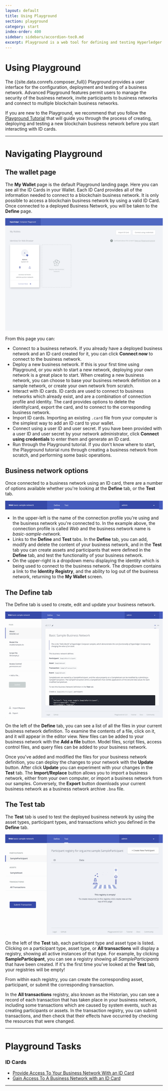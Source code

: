 ```yaml
---
layout: default
title: Using Playground
section: playground
category: start
index-order: 400
sidebar: sidebars/accordion-toc0.md
excerpt: Playground is a web tool for defining and testing Hyperledger Composer models and scripts
---
```


# Using Playground
The {{site.data.conrefs.composer_full}} Playground provides a user interface for the configuration, deployment and testing of a business network. Advanced Playground features permit users to manage the security of the business network, invite participants to business networks and connect to multiple blockchain business networks.

If you are new to the Playground, we recommend that you follow the [Playground Tutorial](../tutorials/playground-guide.html) that will guide you through the process of creating, deploying and testing a new blockchain business network before you start interacting with ID cards.

---

# Navigating Playground

## The wallet page

The **My Wallet**  page is the default Playground landing page. Here you can see all the ID Cards in your Wallet. Each ID Card provides all of the information needed to connect to a blockchain business network. It is only possible to access a blockchain business network by using a valid ID Card. Once connected to a deployed Business Network, you will be taken to the **Define** page.

![wallet-page](./images/wallet-page.png)

From this page you can:


- Connect to a business network. If you already have a deployed business network and an ID card created for it, you can click **Connect now** to connect to the business network.
- Deploy a new business network. If this is your first time using Playground, or you wish to start a new network, deploying your own network is a great place to start. When creating a new business network, you can choose to base your business network definition on a sample network, or create your own network from scratch.
- Interact with ID cards. ID cards are used to connect to business networks which already exist, and are a combination of connection profile and identity. The card provides options to delete the identity/card, export the card, and to connect to the corresponding business network.
- Import ID cards. Importing an existing `.card` file from your computer is the simplest way to add an ID card to your wallet.
- Connect using a user ID and user secret. If you have been provided with a user ID and user secret by your network administrator, click **Connect using credentials** to enter them and generate an ID card.
- Run through the Playground tutorial. If you don't know where to start, the Playground tutorial runs through creating a business network from scratch, and performing some basic operations.

## Business network options

Once connected to a business network using an ID card, there are a number of options available whether you're looking at the **Define** tab, or the **Test** tab.

![editor-header](./images/editor-header.png)

- In the upper-left is the name of the connection profile you're using and the business network you're connected to. In the example above, the connection profile is called _Web_ and the business network name is _basic-sample-network_.
- Links to the **Define** and **Test** tabs. In the **Define** tab, you can add, modify and delete the content of your business network, and in the **Test** tab you can create assets and participants that were defined in the **Define** tab, and test the functionality of your business network.
- On the upper-right is a dropdown menu displaying the identity which is being used to connect to the business network. The dropdown contains a link to the **Identity Registry**, and the ability to log out of the business network, returning to the **My Wallet** screen.

## The Define tab

The Define tab is used to create, edit and update your business network.

![editor-define-page](./images/editor-define.png)

On the left of the **Define** tab, you can see a list of all the files in your current business network definition. To examine the contents of a file, click on it, and it will appear in the editor view. New files can be added to your business network with the **Add a file** button. Model files, script files, access control files, and query files can be added to your business network.

Once you've added and modified the files for your business network definition, you can deploy the changes to your network with the **Update** button. After click **Update** you can experiment with your changes in the **Test** tab. The **Import/Replace** button allows you to import a business network, either from your own computer, or import a business network from our samples. Conversely, the **Export** button downloads your current business network as a business network archive `.bna` file.

## The Test tab

The **Test** tab is used to test the deployed business network by using the asset types, participant types, and transactions which you defined in the **Define** tab.

![editor-test-page](./images/editor-test.png)

On the left of the **Test** tab, each participant type and asset type is listed. Clicking on a participant type, asset type, or **All transactions** will display a registry, showing all active instances of that type. For example, by clicking **SampleParticipant**, you can see a registry showing all _SampleParticipants_ that have been created. If it's the first time you've looked at the **Test** tab, your registries will be empty!

From within each registry, you can create the corresponding asset, participant, or submit the corresponding transaction.

In the **All transactions** registry, also known as the Historian, you can see a record of each transaction that has taken place in your business network, including some transactions which are caused by system events, such as creating participants or assets. In the transaction registry, you can submit transactions, and then check that their effects have occurred by checking the resources that were changed.

---
# Playground Tasks

### ID Cards
* [Provide Access To Your Business Network With an ID Card](./id-cards-playground.html#provide)
* [Gain Access To A Business Network with an ID Card](./id-cards-playground.html#gain)

---
